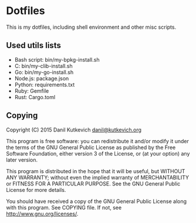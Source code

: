 Dotfiles
========

This is my dotfiles, including shell environment
and other misc scripts.

Used utils lists
----------------

* Bash script: bin/my-bpkg-install.sh
* C: bin/my-clib-install.sh
* Go: bin/my-go-install.sh
* Node.js: package.json
* Python: requirements.txt
* Ruby: Gemfile
* Rust: Cargo.toml

Copying
-------

Copyright (C) 2015 Danil Kutkevich <danil@kutkevich.org>

This program is free software: you can redistribute it and/or modify
it under the terms of the GNU General Public License as published by
the Free Software Foundation, either version 3 of the License, or
(at your option) any later version.

This program is distributed in the hope that it will be useful,
but WITHOUT ANY WARRANTY; without even the implied warranty of
MERCHANTABILITY or FITNESS FOR A PARTICULAR PURPOSE.  See the
GNU General Public License for more details.

You should have received a copy of the GNU General Public License
along with this program. See COPYING file.
If not, see <http://www.gnu.org/licenses/>.
